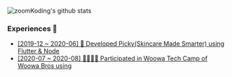 ![zoomKoding's github stats](https://github-readme-stats.vercel.app/api?username=zoomkoding&count_private=true&theme=radical)

### Experiences 💪
- [\[2019-12 ~ 2020-06\] 📱 Developed Picky(Skincare Made Smarter) using Flutter & Node](https://apps.apple.com/app/picky-skincare-made-smarter/id1504197356)
- [\[2020-07 ~ 2020-08\] 👩‍👩‍👦‍👦 Participated in Woowa Tech Camp of Woowa Bros using ](https://woowabros.github.io/devrel/2020/08/19/techcamp_july_2.html#%EC%A0%95%EC%A7%84%ED%98%81%EB%8B%98%EC%9D%98-%EA%B8%80)


<!--
**zoomKoding/zoomKoding** is a ✨ _special_ ✨ repository because its `README.md` (this file) appears on your GitHub profile.

Here are some ideas to get you started:

- 🔭 I’m currently working on ...
- 🌱 I’m currently learning ...
- 👯 I’m looking to collaborate on ...
- 🤔 I’m looking for help with ...
- 💬 Ask me about ...
- 📫 How to reach me: ...
- 😄 Pronouns: ...
- ⚡ Fun fact: ...
-->
